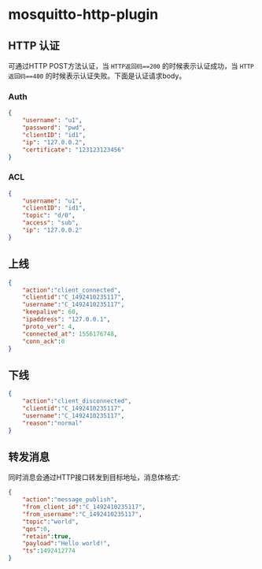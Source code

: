 mosquitto-http-plugin
==========================
## HTTP 认证
可通过HTTP POST方法认证，当 `HTTP返回码==200` 的时候表示认证成功，当 `HTTP返回码==400` 的时候表示认证失败。下面是认证请求body。
### Auth
```json
{
    "username": "u1",
    "password": "pwd",
    "clientID": "id1",
    "ip": "127.0.0.2",
    "certificate": "123123123456"
}
```
### ACL
```json
{
    "username": "u1",
    "clientID": "id1",
    "topic": "d/0",
    "access": "sub",
    "ip": "127.0.0.2"
}
```
## 上线
```json
{
    "action":"client_connected",
    "clientid":"C_1492410235117",
    "username":"C_1492410235117",
    "keepalive": 60,
    "ipaddress": "127.0.0.1",
    "proto_ver": 4,
    "connected_at": 1556176748,
    "conn_ack":0
}
```
## 下线
```json
{
    "action":"client_disconnected",
    "clientid":"C_1492410235117",
    "username":"C_1492410235117",
    "reason":"normal"
}
```
## 转发消息
同时消息会通过HTTP接口转发到目标地址，消息体格式:
```json
{
    "action":"message_publish",
    "from_client_id":"C_1492410235117",
    "from_username":"C_1492410235117",
    "topic":"world",
    "qos":0,
    "retain":true,
    "payload":"Hello world!",
    "ts":1492412774
}
```